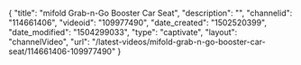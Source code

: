 {
    "title": "mifold Grab-n-Go Booster Car Seat",
    "description": "",
    "channelid": "114661406",
    "videoid": "109977490",
    "date_created": "1502520399",
    "date_modified": "1504299033",
    "type": "captivate",
    "layout": "channelVideo",
    "url": "\/latest-videos\/mifold-grab-n-go-booster-car-seat\/114661406-109977490"
}